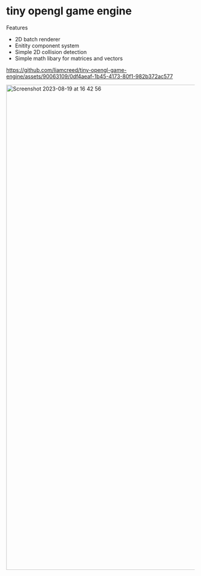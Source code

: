 # tiny opengl game engine

Features
- 2D batch renderer
- Enitity component system
- Simple 2D collision detection
- Simple math libary for matrices and vectors



https://github.com/liamcreed/tiny-opengl-game-engine/assets/90063109/0df4aeaf-1b45-4173-80f1-982b372ac577

<img width="1295" alt="Screenshot 2023-08-19 at 16 42 56" src="https://github.com/liamcreed/tiny-opengl-game-engine/assets/90063109/a29eb64f-88e9-4e5d-89ab-399ee64432c6">
